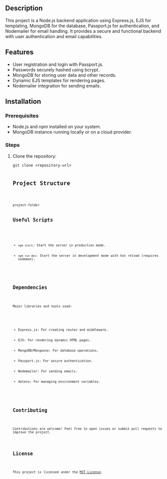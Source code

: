  <h2>Description</h2>
    <p>This project is a Node.js backend application using Express.js, EJS for templating, MongoDB for the database, Passport.js for authentication, and Nodemailer for email handling. It provides a secure and functional backend with user authentication and email capabilities.</p>

<h2>Features</h2>
    <ul>
        <li>User registration and login with Passport.js.</li>
        <li>Passwords securely hashed using bcrypt.</li>
        <li>MongoDB for storing user data and other records.</li>
        <li>Dynamic EJS templates for rendering pages.</li>
        <li>Nodemailer integration for sending emails.</li>
    </ul>

 <h2>Installation</h2>

   <h3>Prerequisites</h3>
    <ul>
        <li>Node.js and npm installed on your system.</li>
        <li>MongoDB instance running locally or on a cloud provider.</li>
    </ul>

<h3>Steps</h3>
    <ol>
        <li>Clone the repository:
            <pre><code>git clone &lt;repository-url&gt;
            <h2>Project Structure</h2>
    <pre><code>project-folder


<h2>Useful Scripts</h2>
    <ul>
        <li><code>npm start</code>: Start the server in production mode.</li>
        <li><code>npm run dev</code>: Start the server in development mode with hot reload (requires nodemon).</li>
    </ul>

 <h2>Dependencies</h2>
    <p>Major libraries and tools used:</p>
    <ul>
        <li>Express.js: For creating routes and middleware.</li>
        <li>EJS: For rendering dynamic HTML pages.</li>
        <li>MongoDB/Mongoose: For database operations.</li>
        <li>Passport.js: For secure authentication.</li>
        <li>Nodemailer: For sending emails.</li>
        <li>dotenv: For managing environment variables.</li>
    </ul>

 <h2>Contributing</h2>
    <p>Contributions are welcome! Feel free to open issues or submit pull requests to improve the project.</p>

<h2>License</h2>
    <p>This project is licensed under the <a href="https://opensource.org/licenses/MIT">MIT License</a>.</p>
</div>
